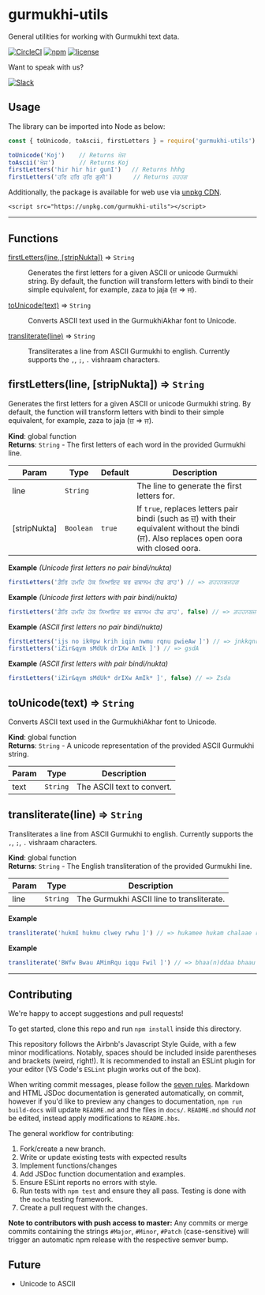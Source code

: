 <!-- Do not modify README.md, instead modify README.hbs -->

# gurmukhi-utils

General utilities for working with Gurmukhi text data.

[![CircleCI](https://img.shields.io/circleci/project/github/ShabadOS/gurmukhi-utils.svg?style=for-the-badge)](https://circleci.com/gh/ShabadOS/gurmukhi-utils)
[![npm](https://img.shields.io/npm/v/gurmukhi-utils.svg?style=for-the-badge)](https://www.npmjs.com/package/@shabados/gurmukhi-utils)
[![license](https://img.shields.io/github/license/ShabadOS/gurmukhi-utils.svg?style=for-the-badge)](./License)


Want to speak with us? <p>[![Slack](https://slack.shabados.com/badge.svg)](https://slack.shabados.com)</p>

## Usage

The library can be imported into Node as below:
```javascript
const { toUnicode, toAscii, firstLetters } = require('gurmukhi-utils')

toUnicode('Koj')    // Returns ਖੋਜ
toAscii('ਖੋਜ')       // Returns Koj
firstLetters('hir hir hir gunI')   // Returns hhhg
firstLetters('ਹਰਿ ਹਰਿ ਹਰਿ ਗੁਨੀ')      // Returns ਹਹਹਗ
```

Additionally, the package is available for web use via [unpkg CDN](https://unpkg.com/gurmukhi-utils).
```
<script src="https://unpkg.com/gurmukhi-utils"></script>
```

* * *

## Functions

<dl>
<dt><a href="#firstLetters">firstLetters(line, [stripNukta])</a> ⇒ <code>String</code></dt>
<dd><p>Generates the first letters for a given ASCII or unicode Gurmukhi string.
By default, the function will transform letters with bindi to their simple equivalent,
for example, zaza to jaja (ਜ਼ =&gt; ਜ).</p>
</dd>
<dt><a href="#toUnicode">toUnicode(text)</a> ⇒ <code>String</code></dt>
<dd><p>Converts ASCII text used in the GurmukhiAkhar font to Unicode.</p>
</dd>
<dt><a href="#transliterate">transliterate(line)</a> ⇒ <code>String</code></dt>
<dd><p>Transliterates a line from ASCII Gurmukhi to english.
Currently supports the <code>,</code>, <code>;</code>, <code>.</code> vishraam characters.</p>
</dd>
</dl>

<a name="firstLetters"></a>

## firstLetters(line, [stripNukta]) ⇒ <code>String</code>
Generates the first letters for a given ASCII or unicode Gurmukhi string.
By default, the function will transform letters with bindi to their simple equivalent,
for example, zaza to jaja (ਜ਼ => ਜ).

**Kind**: global function  
**Returns**: <code>String</code> - The first letters of each word in the provided Gurmukhi line.  

| Param | Type | Default | Description |
| --- | --- | --- | --- |
| line | <code>String</code> |  | The line to generate the first letters for. |
| [stripNukta] | <code>Boolean</code> | <code>true</code> | If `true`, replaces letters pair bindi (such as ਜ਼) with their equivalent without the bindi (ਜ). Also replaces open oora with closed oora. |

**Example** *(Unicode first letters no pair bindi/nukta)*  
```js
firstLetters('ਗ਼ੈਰਿ ਹਮਦਿ ਹੱਕ ਨਿਆਇਦ ਬਰ ਜ਼ਬਾਨਮ ਹੀਚ ਗਾਹ') // => ਗਹਹਨਬਜਹਗ
```
**Example** *(Unicode first letters with pair bindi/nukta)*  
```js
firstLetters('ਗ਼ੈਰਿ ਹਮਦਿ ਹੱਕ ਨਿਆਇਦ ਬਰ ਜ਼ਬਾਨਮ ਹੀਚ ਗਾਹ', false) // => ਗ਼ਹਹਨਬਜ਼ਹਗ
```
**Example** *(ASCII first letters no pair bindi/nukta)*  
```js
firstLetters('ijs no ik®pw krih iqin nwmu rqnu pwieAw ]') // => jnkkqnrp
firstLetters('iZir&qym sMdUk drIXw AmIk ]') // => gsdA
```
**Example** *(ASCII first letters with pair bindi/nukta)*  
```js
firstLetters('iZir&qym sMdUk* drIXw AmIk* ]', false) // => Zsda
```
<a name="toUnicode"></a>

## toUnicode(text) ⇒ <code>String</code>
Converts ASCII text used in the GurmukhiAkhar font to Unicode.

**Kind**: global function  
**Returns**: <code>String</code> - A unicode representation of the provided ASCII Gurmukhi string.  

| Param | Type | Description |
| --- | --- | --- |
| text | <code>String</code> | The ASCII text to convert. |

<a name="transliterate"></a>

## transliterate(line) ⇒ <code>String</code>
Transliterates a line from ASCII Gurmukhi to english.
Currently supports the `,`, `;`, `.` vishraam characters.

**Kind**: global function  
**Returns**: <code>String</code> - The English transliteration of the provided Gurmukhi line.  

| Param | Type | Description |
| --- | --- | --- |
| line | <code>String</code> | The Gurmukhi ASCII line to transliterate. |

**Example**  
```js
transliterate('hukmI hukmu clwey rwhu ]') // => hukamee hukam chalaae raahu ||
```
**Example**  
```js
transliterate('BWfw Bwau AMimRqu iqqu Fwil ]') // => bhaa(n)ddaa bhaau anmrit tit ddaal ||
```

* * *

## Contributing

We're happy to accept suggestions and pull requests!

To get started, clone this repo and run `npm install` inside this directory. 

This repository follows the Airbnb's Javascript Style Guide, with a few minor modifications. Notably, spaces should be included inside parentheses and brackets (weird, right!). 
It is recommended to install an ESLint plugin for your editor (VS Code's `ESLint` plugin works out of the box).

When writing commit messages, please follow the [seven rules](https://chris.beams.io/posts/git-commit/#seven-rules). 
Markdown and HTML JSDoc documentation is generated automatically, on commit,
however if you'd like to preview any changes to documentation, `npm run build-docs` will
update `README.md` and the files in `docs/`. `README.md` should *not* be edited, instead
apply modifications to `README.hbs`.

The general workflow for contributing:
1) Fork/create a new branch.
2) Write or update existing tests with expected results
3) Implement functions/changes
4) Add JSDoc function documentation and examples.
5) Ensure ESLint reports no errors with style.
6) Run tests with `npm test` and ensure they all pass. Testing is done with the `mocha` testing framework.
7) Create a pull request with the changes.

**Note to contributors with push access to master:** Any commits or merge commits containing the strings 
`#Major`, `#Minor`, `#Patch` (case-sensitive) will trigger an automatic npm release with the
respective semver bump.

## Future

-   Unicode to ASCII
